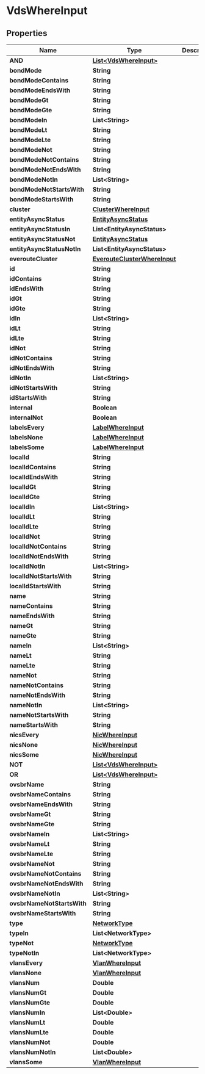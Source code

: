 

# VdsWhereInput


## Properties

Name | Type | Description | Notes
------------ | ------------- | ------------- | -------------
**AND** | [**List&lt;VdsWhereInput&gt;**](VdsWhereInput.md) |  |  [optional]
**bondMode** | **String** |  |  [optional]
**bondModeContains** | **String** |  |  [optional]
**bondModeEndsWith** | **String** |  |  [optional]
**bondModeGt** | **String** |  |  [optional]
**bondModeGte** | **String** |  |  [optional]
**bondModeIn** | **List&lt;String&gt;** |  |  [optional]
**bondModeLt** | **String** |  |  [optional]
**bondModeLte** | **String** |  |  [optional]
**bondModeNot** | **String** |  |  [optional]
**bondModeNotContains** | **String** |  |  [optional]
**bondModeNotEndsWith** | **String** |  |  [optional]
**bondModeNotIn** | **List&lt;String&gt;** |  |  [optional]
**bondModeNotStartsWith** | **String** |  |  [optional]
**bondModeStartsWith** | **String** |  |  [optional]
**cluster** | [**ClusterWhereInput**](ClusterWhereInput.md) |  |  [optional]
**entityAsyncStatus** | [**EntityAsyncStatus**](EntityAsyncStatus.md) |  |  [optional]
**entityAsyncStatusIn** | **List&lt;EntityAsyncStatus&gt;** |  |  [optional]
**entityAsyncStatusNot** | [**EntityAsyncStatus**](EntityAsyncStatus.md) |  |  [optional]
**entityAsyncStatusNotIn** | **List&lt;EntityAsyncStatus&gt;** |  |  [optional]
**everouteCluster** | [**EverouteClusterWhereInput**](EverouteClusterWhereInput.md) |  |  [optional]
**id** | **String** |  |  [optional]
**idContains** | **String** |  |  [optional]
**idEndsWith** | **String** |  |  [optional]
**idGt** | **String** |  |  [optional]
**idGte** | **String** |  |  [optional]
**idIn** | **List&lt;String&gt;** |  |  [optional]
**idLt** | **String** |  |  [optional]
**idLte** | **String** |  |  [optional]
**idNot** | **String** |  |  [optional]
**idNotContains** | **String** |  |  [optional]
**idNotEndsWith** | **String** |  |  [optional]
**idNotIn** | **List&lt;String&gt;** |  |  [optional]
**idNotStartsWith** | **String** |  |  [optional]
**idStartsWith** | **String** |  |  [optional]
**internal** | **Boolean** |  |  [optional]
**internalNot** | **Boolean** |  |  [optional]
**labelsEvery** | [**LabelWhereInput**](LabelWhereInput.md) |  |  [optional]
**labelsNone** | [**LabelWhereInput**](LabelWhereInput.md) |  |  [optional]
**labelsSome** | [**LabelWhereInput**](LabelWhereInput.md) |  |  [optional]
**localId** | **String** |  |  [optional]
**localIdContains** | **String** |  |  [optional]
**localIdEndsWith** | **String** |  |  [optional]
**localIdGt** | **String** |  |  [optional]
**localIdGte** | **String** |  |  [optional]
**localIdIn** | **List&lt;String&gt;** |  |  [optional]
**localIdLt** | **String** |  |  [optional]
**localIdLte** | **String** |  |  [optional]
**localIdNot** | **String** |  |  [optional]
**localIdNotContains** | **String** |  |  [optional]
**localIdNotEndsWith** | **String** |  |  [optional]
**localIdNotIn** | **List&lt;String&gt;** |  |  [optional]
**localIdNotStartsWith** | **String** |  |  [optional]
**localIdStartsWith** | **String** |  |  [optional]
**name** | **String** |  |  [optional]
**nameContains** | **String** |  |  [optional]
**nameEndsWith** | **String** |  |  [optional]
**nameGt** | **String** |  |  [optional]
**nameGte** | **String** |  |  [optional]
**nameIn** | **List&lt;String&gt;** |  |  [optional]
**nameLt** | **String** |  |  [optional]
**nameLte** | **String** |  |  [optional]
**nameNot** | **String** |  |  [optional]
**nameNotContains** | **String** |  |  [optional]
**nameNotEndsWith** | **String** |  |  [optional]
**nameNotIn** | **List&lt;String&gt;** |  |  [optional]
**nameNotStartsWith** | **String** |  |  [optional]
**nameStartsWith** | **String** |  |  [optional]
**nicsEvery** | [**NicWhereInput**](NicWhereInput.md) |  |  [optional]
**nicsNone** | [**NicWhereInput**](NicWhereInput.md) |  |  [optional]
**nicsSome** | [**NicWhereInput**](NicWhereInput.md) |  |  [optional]
**NOT** | [**List&lt;VdsWhereInput&gt;**](VdsWhereInput.md) |  |  [optional]
**OR** | [**List&lt;VdsWhereInput&gt;**](VdsWhereInput.md) |  |  [optional]
**ovsbrName** | **String** |  |  [optional]
**ovsbrNameContains** | **String** |  |  [optional]
**ovsbrNameEndsWith** | **String** |  |  [optional]
**ovsbrNameGt** | **String** |  |  [optional]
**ovsbrNameGte** | **String** |  |  [optional]
**ovsbrNameIn** | **List&lt;String&gt;** |  |  [optional]
**ovsbrNameLt** | **String** |  |  [optional]
**ovsbrNameLte** | **String** |  |  [optional]
**ovsbrNameNot** | **String** |  |  [optional]
**ovsbrNameNotContains** | **String** |  |  [optional]
**ovsbrNameNotEndsWith** | **String** |  |  [optional]
**ovsbrNameNotIn** | **List&lt;String&gt;** |  |  [optional]
**ovsbrNameNotStartsWith** | **String** |  |  [optional]
**ovsbrNameStartsWith** | **String** |  |  [optional]
**type** | [**NetworkType**](NetworkType.md) |  |  [optional]
**typeIn** | **List&lt;NetworkType&gt;** |  |  [optional]
**typeNot** | [**NetworkType**](NetworkType.md) |  |  [optional]
**typeNotIn** | **List&lt;NetworkType&gt;** |  |  [optional]
**vlansEvery** | [**VlanWhereInput**](VlanWhereInput.md) |  |  [optional]
**vlansNone** | [**VlanWhereInput**](VlanWhereInput.md) |  |  [optional]
**vlansNum** | **Double** |  |  [optional]
**vlansNumGt** | **Double** |  |  [optional]
**vlansNumGte** | **Double** |  |  [optional]
**vlansNumIn** | **List&lt;Double&gt;** |  |  [optional]
**vlansNumLt** | **Double** |  |  [optional]
**vlansNumLte** | **Double** |  |  [optional]
**vlansNumNot** | **Double** |  |  [optional]
**vlansNumNotIn** | **List&lt;Double&gt;** |  |  [optional]
**vlansSome** | [**VlanWhereInput**](VlanWhereInput.md) |  |  [optional]



